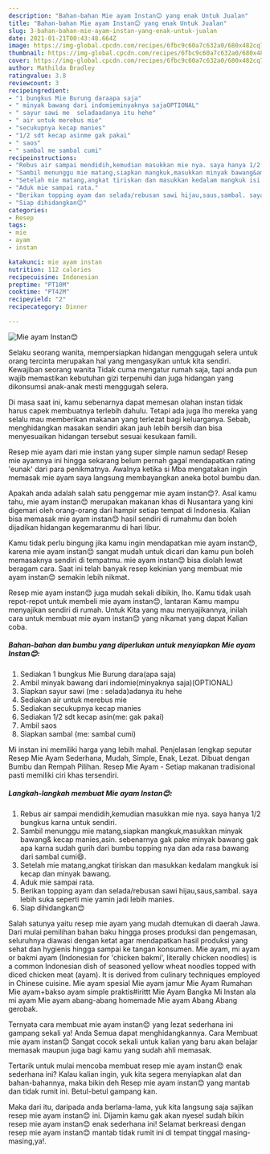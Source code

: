 ```yaml
---
description: "Bahan-bahan Mie ayam Instan😊 yang enak Untuk Jualan"
title: "Bahan-bahan Mie ayam Instan😊 yang enak Untuk Jualan"
slug: 3-bahan-bahan-mie-ayam-instan-yang-enak-untuk-jualan
date: 2021-01-21T00:43:48.664Z
image: https://img-global.cpcdn.com/recipes/6fbc9c60a7c632a0/680x482cq70/mie-ayam-instan😊-foto-resep-utama.jpg
thumbnail: https://img-global.cpcdn.com/recipes/6fbc9c60a7c632a0/680x482cq70/mie-ayam-instan😊-foto-resep-utama.jpg
cover: https://img-global.cpcdn.com/recipes/6fbc9c60a7c632a0/680x482cq70/mie-ayam-instan😊-foto-resep-utama.jpg
author: Mathilda Bradley
ratingvalue: 3.8
reviewcount: 3
recipeingredient:
- "1 bungkus Mie Burung daraapa saja"
- " minyak bawang dari indomieminyaknya sajaOPTIONAL"
- " sayur sawi me  seladaadanya itu hehe"
- " air untuk merebus mie"
- "secukupnya kecap manies"
- "1/2 sdt kecap asinme gak pakai"
- " saos"
- " sambal me sambal cumi"
recipeinstructions:
- "Rebus air sampai mendidih,kemudian masukkan mie nya. saya hanya 1/2 bungkus karna untuk sendiri."
- "Sambil menunggu mie matang,siapkan mangkuk,masukkan minyak bawang&amp; kecap manies,asin. sebenarnya gak pake minyak bawang gak apa karna sudah gurih dari bumbu topping nya dan ada rasa bawang dari sambal cumi😄."
- "Setelah mie matang,angkat tiriskan dan masukkan kedalam mangkuk isi kecap dan minyak bawang."
- "Aduk mie sampai rata."
- "Berikan topping ayam dan selada/rebusan sawi hijau,saus,sambal. saya lebih suka seperti mie yamin jadi lebih manies."
- "Siap dihidangkan😊"
categories:
- Resep
tags:
- mie
- ayam
- instan

katakunci: mie ayam instan 
nutrition: 112 calories
recipecuisine: Indonesian
preptime: "PT10M"
cooktime: "PT42M"
recipeyield: "2"
recipecategory: Dinner

---
```



![Mie ayam Instan😊](https://img-global.cpcdn.com/recipes/6fbc9c60a7c632a0/680x482cq70/mie-ayam-instan😊-foto-resep-utama.jpg)

Selaku seorang wanita, mempersiapkan hidangan menggugah selera untuk orang tercinta merupakan hal yang mengasyikan untuk kita sendiri. Kewajiban seorang  wanita Tidak cuma mengatur rumah saja, tapi anda pun wajib memastikan kebutuhan gizi terpenuhi dan juga hidangan yang dikonsumsi anak-anak mesti menggugah selera.

Di masa  saat ini, kamu sebenarnya dapat memesan olahan instan tidak harus capek membuatnya terlebih dahulu. Tetapi ada juga lho mereka yang selalu mau memberikan makanan yang terlezat bagi keluarganya. Sebab, menghidangkan masakan sendiri akan jauh lebih bersih dan bisa menyesuaikan hidangan tersebut sesuai kesukaan famili. 

Resep mie ayam dari mie instan yang super simple namun sedap! Resep mie ayamnya ini hingga sekarang belum pernah gagal mendapatkan rating &#39;eunak&#39; dari para penikmatnya. Awalnya ketika si Mba mengatakan ingin memasak mie ayam saya langsung membayangkan aneka botol bumbu dan.

Apakah anda adalah salah satu penggemar mie ayam instan😊?. Asal kamu tahu, mie ayam instan😊 merupakan makanan khas di Nusantara yang kini digemari oleh orang-orang dari hampir setiap tempat di Indonesia. Kalian bisa memasak mie ayam instan😊 hasil sendiri di rumahmu dan boleh dijadikan hidangan kegemaranmu di hari libur.

Kamu tidak perlu bingung jika kamu ingin mendapatkan mie ayam instan😊, karena mie ayam instan😊 sangat mudah untuk dicari dan kamu pun boleh memasaknya sendiri di tempatmu. mie ayam instan😊 bisa diolah lewat beragam cara. Saat ini telah banyak resep kekinian yang membuat mie ayam instan😊 semakin lebih nikmat.

Resep mie ayam instan😊 juga mudah sekali dibikin, lho. Kamu tidak usah repot-repot untuk membeli mie ayam instan😊, lantaran Kamu mampu menyajikan sendiri di rumah. Untuk Kita yang mau menyajikannya, inilah cara untuk membuat mie ayam instan😊 yang nikamat yang dapat Kalian coba.

<!--inarticleads1-->

##### Bahan-bahan dan bumbu yang diperlukan untuk menyiapkan Mie ayam Instan😊:

1. Sediakan 1 bungkus Mie Burung dara(apa saja)
1. Ambil  minyak bawang dari indomie(minyaknya saja)(OPTIONAL)
1. Siapkan  sayur sawi (me : selada)adanya itu hehe
1. Sediakan  air untuk merebus mie
1. Sediakan secukupnya kecap manies
1. Sediakan 1/2 sdt kecap asin(me: gak pakai)
1. Ambil  saos
1. Siapkan  sambal (me: sambal cumi)


Mi instan ini memiliki harga yang lebih mahal. Penjelasan lengkap seputar Resep Mie Ayam Sederhana, Mudah, Simple, Enak, Lezat. Dibuat dengan Bumbu dan Rempah Pilihan. Resep Mie Ayam - Setiap makanan tradisional pasti memiliki ciri khas tersendiri. 

<!--inarticleads2-->

##### Langkah-langkah membuat Mie ayam Instan😊:

1. Rebus air sampai mendidih,kemudian masukkan mie nya. saya hanya 1/2 bungkus karna untuk sendiri.
1. Sambil menunggu mie matang,siapkan mangkuk,masukkan minyak bawang&amp; kecap manies,asin. sebenarnya gak pake minyak bawang gak apa karna sudah gurih dari bumbu topping nya dan ada rasa bawang dari sambal cumi😄.
1. Setelah mie matang,angkat tiriskan dan masukkan kedalam mangkuk isi kecap dan minyak bawang.
1. Aduk mie sampai rata.
1. Berikan topping ayam dan selada/rebusan sawi hijau,saus,sambal. saya lebih suka seperti mie yamin jadi lebih manies.
1. Siap dihidangkan😊


Salah satunya yaitu resep mie ayam yang mudah dtemukan di daerah Jawa. Dari mulai pemilihan bahan baku hingga proses produksi dan pengemasan, seluruhnya diawasi dengan ketat agar mendapatkan hasil produksi yang sehat dan hygienis hingga sampai ke tangan konsumen. Mie ayam, mi ayam or bakmi ayam (Indonesian for &#39;chicken bakmi&#39;, literally chicken noodles) is a common Indonesian dish of seasoned yellow wheat noodles topped with diced chicken meat (ayam). It is derived from culinary techniques employed in Chinese cuisine. Mie ayam spesial Mie ayam jamur Mie Ayam Rumahan Mie ayam+bakso ayam simple praktis#irittt Mie Ayam Bangka Mi Instan ala mi ayam Mie ayam abang-abang homemade Mie ayam Abang Abang gerobak. 

Ternyata cara membuat mie ayam instan😊 yang lezat sederhana ini gampang sekali ya! Anda Semua dapat menghidangkannya. Cara Membuat mie ayam instan😊 Sangat cocok sekali untuk kalian yang baru akan belajar memasak maupun juga bagi kamu yang sudah ahli memasak.

Tertarik untuk mulai mencoba membuat resep mie ayam instan😊 enak sederhana ini? Kalau kalian ingin, yuk kita segera menyiapkan alat dan bahan-bahannya, maka bikin deh Resep mie ayam instan😊 yang mantab dan tidak rumit ini. Betul-betul gampang kan. 

Maka dari itu, daripada anda berlama-lama, yuk kita langsung saja sajikan resep mie ayam instan😊 ini. Dijamin kamu gak akan nyesel sudah bikin resep mie ayam instan😊 enak sederhana ini! Selamat berkreasi dengan resep mie ayam instan😊 mantab tidak rumit ini di tempat tinggal masing-masing,ya!.

